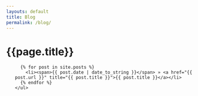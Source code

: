 ```yaml
---
layouts: default
title: Blog
permalink: /blog/
---
```

<body>
	<h1>{{page.title}}</h1>
	<ul class="posts">

	  {% for post in site.posts %}
	    <li><span>{{ post.date | date_to_string }}</span> » <a href="{{ post.url }}" title="{{ post.title }}">{{ post.title }}</a></li>
	  {% endfor %}
	</ul>
</body>